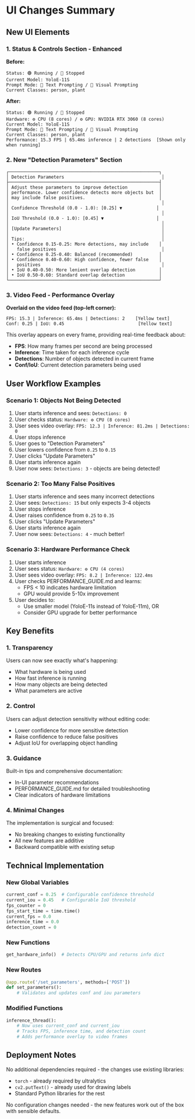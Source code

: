 # UI Changes Summary

## New UI Elements

### 1. Status & Controls Section - Enhanced

**Before:**
```
Status: 🟢 Running / 🔴 Stopped
Current Model: YoloE-11S
Prompt Mode: 📝 Text Prompting / 🎯 Visual Prompting
Current Classes: person, plant
```

**After:**
```
Status: 🟢 Running / 🔴 Stopped
Hardware: ⚙️ CPU (8 cores) / ⚙️ GPU: NVIDIA RTX 3060 (8 cores)
Current Model: YoloE-11S
Prompt Mode: 📝 Text Prompting / 🎯 Visual Prompting
Current Classes: person, plant
Performance: 15.3 FPS | 65.4ms inference | 2 detections  [Shown only when running]
```

### 2. New "Detection Parameters" Section

```
┌─────────────────────────────────────────────────────────┐
│ Detection Parameters                                     │
├─────────────────────────────────────────────────────────┤
│ Adjust these parameters to improve detection            │
│ performance. Lower confidence detects more objects but  │
│ may include false positives.                            │
│                                                          │
│ Confidence Threshold (0.0 - 1.0): [0.25] ▼             │
│                                                          │
│ IoU Threshold (0.0 - 1.0): [0.45] ▼                    │
│                                                          │
│ [Update Parameters]                                      │
│                                                          │
│ Tips:                                                    │
│ • Confidence 0.15-0.25: More detections, may include    │
│   false positives                                        │
│ • Confidence 0.25-0.40: Balanced (recommended)          │
│ • Confidence 0.40-0.60: High confidence, fewer false    │
│   positives                                              │
│ • IoU 0.40-0.50: More lenient overlap detection         │
│ • IoU 0.50-0.60: Standard overlap detection             │
└─────────────────────────────────────────────────────────┘
```

### 3. Video Feed - Performance Overlay

**Overlaid on the video feed (top-left corner):**
```
FPS: 15.3 | Inference: 65.4ms | Detections: 2    [Yellow text]
Conf: 0.25 | IoU: 0.45                            [Yellow text]
```

This overlay appears on every frame, providing real-time feedback about:
- **FPS**: How many frames per second are being processed
- **Inference**: Time taken for each inference cycle
- **Detections**: Number of objects detected in current frame
- **Conf/IoU**: Current detection parameters being used

## User Workflow Examples

### Scenario 1: Objects Not Being Detected

1. User starts inference and sees: `Detections: 0`
2. User checks status: `Hardware: ⚙️ CPU (8 cores)`
3. User sees video overlay: `FPS: 12.3 | Inference: 81.2ms | Detections: 0`
4. User stops inference
5. User goes to "Detection Parameters"
6. User lowers confidence from `0.25` to `0.15`
7. User clicks "Update Parameters"
8. User starts inference again
9. User now sees: `Detections: 3` - objects are being detected!

### Scenario 2: Too Many False Positives

1. User starts inference and sees many incorrect detections
2. User sees: `Detections: 15` but only expects 3-4 objects
3. User stops inference
4. User raises confidence from `0.25` to `0.35`
5. User clicks "Update Parameters"
6. User starts inference again
7. User now sees: `Detections: 4` - much better!

### Scenario 3: Hardware Performance Check

1. User starts inference
2. User sees status: `Hardware: ⚙️ CPU (4 cores)`
3. User sees video overlay: `FPS: 8.2 | Inference: 122.4ms`
4. User checks PERFORMANCE_GUIDE.md and learns:
   - FPS < 10 indicates hardware limitation
   - GPU would provide 5-10x improvement
5. User decides to:
   - Use smaller model (YoloE-11s instead of YoloE-11m), OR
   - Consider GPU upgrade for better performance

## Key Benefits

### 1. Transparency
Users can now see exactly what's happening:
- What hardware is being used
- How fast inference is running
- How many objects are being detected
- What parameters are active

### 2. Control
Users can adjust detection sensitivity without editing code:
- Lower confidence for more sensitive detection
- Raise confidence to reduce false positives
- Adjust IoU for overlapping object handling

### 3. Guidance
Built-in tips and comprehensive documentation:
- In-UI parameter recommendations
- PERFORMANCE_GUIDE.md for detailed troubleshooting
- Clear indicators of hardware limitations

### 4. Minimal Changes
The implementation is surgical and focused:
- No breaking changes to existing functionality
- All new features are additive
- Backward compatible with existing setup

## Technical Implementation

### New Global Variables
```python
current_conf = 0.25  # Configurable confidence threshold
current_iou = 0.45   # Configurable IoU threshold
fps_counter = 0
fps_start_time = time.time()
current_fps = 0.0
inference_time = 0.0
detection_count = 0
```

### New Functions
```python
get_hardware_info()  # Detects CPU/GPU and returns info dict
```

### New Routes
```python
@app.route('/set_parameters', methods=['POST'])
def set_parameters():
    # Validates and updates conf and iou parameters
```

### Modified Functions
```python
inference_thread():
    # Now uses current_conf and current_iou
    # Tracks FPS, inference time, and detection count
    # Adds performance overlay to video frames
```

## Deployment Notes

No additional dependencies required - the changes use existing libraries:
- `torch` - already required by ultralytics
- `cv2.putText()` - already used for drawing labels
- Standard Python libraries for the rest

No configuration changes needed - the new features work out of the box with sensible defaults.
